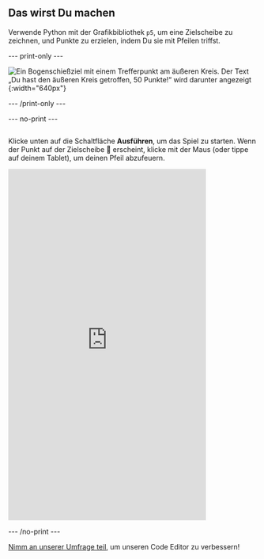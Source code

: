 ## Das wirst Du machen

Verwende Python mit der Grafikbibliothek `p5`, um eine Zielscheibe zu zeichnen, und Punkte zu erzielen, indem Du sie mit Pfeilen triffst.

--- print-only ---

![Ein Bogenschießziel mit einem Trefferpunkt am äußeren Kreis. Der Text „Du hast den äußeren Kreis getroffen, 50 Punkte!“ wird darunter angezeigt](images/blue-points.png){:width="640px"}

--- /print-only ---

--- no-print ---
<div style="display: flex; flex-wrap: wrap">
<div style="flex-basis: 175px; flex-grow: 1">  

Klicke unten auf die Schaltfläche **Ausführen**, um das Spiel zu starten. Wenn der Punkt auf der Zielscheibe 🎯 erscheint, klicke mit der Maus (oder tippe auf deinem Tablet), um deinen Pfeil abzufeuern. 

  <iframe src="https://editor.raspberrypi.org/en/embed/viewer/target-practice-solution" width="400" height="710" frameborder="0" marginwidth="0" marginheight="0" allowfullscreen>
  </iframe>
</div>
</div>

--- /no-print ---

<div class="c-survey-banner" style="width:100%">
  <a class="c-survey-banner__link" href="https://form.raspberrypi.org/f/code-editor-feedback" target="_blank">Nimm an unserer Umfrage teil</a>, um unseren Code Editor zu verbessern!
</div>



